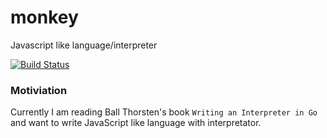# monkey
Javascript like language/interpreter

[![Build Status](https://travis-ci.org/Isabek/monkey.svg?branch=dev)](https://travis-ci.org/Isabek/monkey)


### Motiviation

Currently I am reading Ball Thorsten's book `Writing an Interpreter in Go` and want to write JavaScript like language with interpretator.
